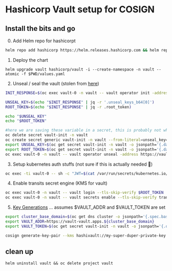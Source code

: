 # Hashicorp Vault setup for COSIGN

## Install the bits and go 

0. Add Helm repo for hashicorpt
```bash
helm repo add hashicorp https://helm.releases.hashicorp.com && helm repo update
```

1. Deploy the chart 
```
helm upgrade vault hashicorp/vault -i --create-namespace -n vault --atomic -f $PWD/values.yaml
```

2. Unseal / seal the vault (stolen from [here](https://github.com/redhat-cop/vault-config-operator/blob/main/docs/end-to-end-example.md))
```bash 
INIT_RESPONSE=$(oc exec vault-0 -n vault -- vault operator init -address https://vault.vault.svc:8200 -ca-path /var/run/secrets/kubernetes.io/serviceaccount/service-ca.crt -format=json -key-shares 1 -key-threshold 1)

UNSEAL_KEY=$(echo "$INIT_RESPONSE" | jq -r '.unseal_keys_b64[0]')
ROOT_TOKEN=$(echo "$INIT_RESPONSE" | jq -r .root_token)

echo "$UNSEAL_KEY"
echo "$ROOT_TOKEN"

#here we are saving these variable in a secret, this is probably not what you should do in a production environment
oc delete secret vault-init -n vault
oc create secret generic vault-init -n vault --from-literal=unseal_key=${UNSEAL_KEY} --from-literal=root_token=${ROOT_TOKEN}
export UNSEAL_KEY=$(oc get secret vault-init -n vault -o jsonpath='{.data.unseal_key}' | base64 -d )
export ROOT_TOKEN=$(oc get secret vault-init -n vault -o jsonpath='{.data.root_token}' | base64 -d )
oc exec vault-0 -n vault -- vault operator unseal -address https://vault.vault.svc:8200 -ca-path /var/run/secrets/kubernetes.io/serviceaccount/service-ca.crt $UNSEAL_KEY
```


3. Setup kubernetes auth stuffs (not sure if this is actually needed 🤷)
```bash
oc exec -ti vault-0 -- sh -c "JWT=$(cat /var/run/secrets/kubernetes.io/serviceaccount/token) && KUBERNETES_HOST=https://${KUBERNETES_PORT_443_TCP_ADDR}:443 && vault auth enable --tls-skip-verify kubernetes"
```

4. Enable transits secret engine (KMS for vault) 
```bash
oc exec vault-0 -n vault -- vault login --tls-skip-verify $ROOT_TOKEN 
oc exec vault-0 -n vault -- vault secrets enable --tls-skip-verify transit
```

5. [Key Generations](https://github.com/sigstore/cosign/blob/6df3ad928010206929f98491171f41adbdc0d780/KMS.md#key-generation-and-management) ... assumes $VAULT_ADDR and $VAULT_TOKEN are set
```bash
export cluster_base_domain=$(oc get dns cluster -o jsonpath='{.spec.baseDomain}')
export VAULT_ADDR=https://vault-vault.apps.${cluster_base_domain}
export VAULT_TOKEN=$(oc get secret vault-init -n vault -o jsonpath='{.data.root_token}' | base64 -d )

cosign generate-key-pair --kms hashivault://my-super-duper-private-key
```


## clean up
```
helm uninstall vault && oc delete project vault
```
